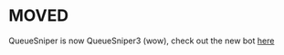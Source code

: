 # MOVED

QueueSniper is now QueueSniper3 (wow), check out the new bot [here](https://github.com/Vrekt/QueueSniper3)
